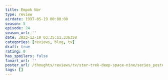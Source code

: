 ```yaml
---
title: Empok Nor
type: review
airdate: 1997-05-19 00:00:00
season: 5
episode: 24
season_url: ''
date: 2023-12-10 03:35:11.336358
categories: [reviews, blog, tv]
draft: true
rating: 0
has_spoilers: false
fanart_url: ''
poster_url: /thoughts/reviews/tv/star-trek-deep-space-nine/series_poster.jpg
tags: []
---
```


